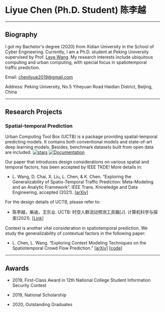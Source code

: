 # Liyue Chen (Ph.D. Student) 陈李越

------

## Biography

I got my Bachelor's degree (2020) from Xidian University in the School of Cyber Engineering. Currently, I am a Ph.D. student at Peking University supervised by Prof. [Leye Wang](https://wangleye.github.io/). My research interests include ubiquitous computing and urban computing, with special focus in spatiotemporal traffic prediction.

Email: chenliyue2019@gmail.com

Address: Peking University, No.5 Yiheyuan Road Haidian District, Beijing, China

------

##  Research Projects

###  Spatial-temporal Prediction

Urban Computing Tool Box (UCTB) is a package providing spatial-temporal predicting models. It contains both conventional models and state-of-art deep learning models. Besides, benchmark datasets built from open data are included. [![stars](https://img.shields.io/github/stars/uctb/UCTB?style=social)](https://github.com/uctb/UCTB) [![Documentation](https://img.shields.io/badge/api-reference-blue.svg)](https://uctb.github.io/UCTB/)

Our paper that introduces design considerations on various spatial and temporal factors, has been accepted by IEEE TKDE! More details in:

* L. Wang, D. Chai, X. Liu, L. Chen, & K. Chen. “Exploring the Generalizability of Spatio-Temporal Traffic Prediction: Meta-Modeling and an Analytic Framework”. IEEE Trans. Knowledge and Data Engineering, accepted (2021). [[arXiv](https://arxiv.org/pdf/2009.09379.pdf)]

For the design details of UCTB, please refer to: 

* 陈李越，柴迪，王乐业. UCTB: 时空人群流动预测工具箱[J]. 计算机科学与探索(2021). [[Link](http://fcst.ceaj.org/CN/abstract/abstract2577.shtml)]

Context is another vital consideration in spatiotemporal prediction. We study the generalizability of contextual factors in the following paper:

- L. Chen, L. Wang. “Exploring Context Modeling Techniques on the Spatiotemporal Crowd Flow Prediction.” [[arXiv](https://arxiv.org/pdf/2106.16046.pdf)] [[code](https://github.com/Liyue-Chen/STCFP_CONTEXT)]

------

## Awards

* 2019, First-Class Award in 12th National College Student Information Security Contest

* 2019, National Scholarship
* 2020, Outstanding Graduates


